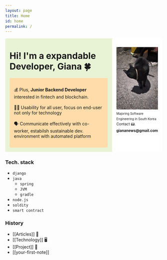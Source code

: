 ```yaml
---
layout: page
title: Home
id: home
permalink: /
---
```

<div id="main-sector" style="background: #E8F3D6; border-radius:4px;">
<div  width="1500em" height="500em" style="padding: 0em 1em;">
<h1>Hi! I'm a expandable Developer, Giana 🍀</h1>

<p style="padding: 2em 1em; background: #FFDCA9; border-radius: 4px;">
  💰 Plus, <span style="font-weight: bold">Junior Backend Developer</span> interested in fintech and blockchain.
  <br><br>
  👩‍🦯 Usability for all user, focus on end-user not only for technology
  <br><br>
  🗣 Communicate effectively with co-worker, estabilsh sustainable dev. environment with automated platform 
</p>
</div>

<div style="border-radius:50%; padding:2em 1em; background:white; border-radius:4px;">
<img src="../assets/image.jpg" height="200em" width="200em">
<br><span style="font-size: x-small;">Majoring Software Engineering in South Korea</span><br>
<span style="font-size: smaller;">Contact 📟. <strong>giananews@gmail.com</strong></span>
</div>
</div>

### Tech. stack
- ```django```
- ```java```
  - ```spring```
  - ```JVM```
  - ```gradle```
- ```node.js```
- ```soldity```
- ```smart contract```

### History
- [[Articles]] 📰
- [[Technology]] 🖥️
- [[Project]] 🤼
- [[your-first-note]]

<style>
  .wrapper {
    max-width: 46em;
  }
  #main-sector{
    display:flex;
    justify-content: space-between;
  }
</style>
